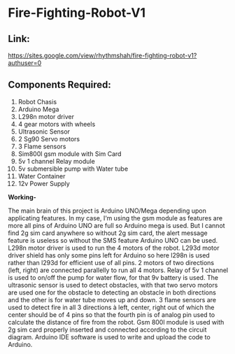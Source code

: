 # Fire-Fighting-Robot-V1 

## Link:
https://sites.google.com/view/rhythmshah/fire-fighting-robot-v1?authuser=0 

## Components Required:
1. Robot Chasis
2. Arduino Mega
3. L298n motor driver
4. 4 gear motors with wheels
5. Ultrasonic Sensor
6. 2 Sg90 Servo motors
7. 3 Flame sensors
8. Sim800l gsm module with Sim Card
9. 5v 1 channel Relay module
10. 5v submersible pump with Water tube
11. Water Container
12. 12v Power Supply

**Working-**

The main brain of this project is Arduino UNO/Mega depending upon applicating features. In my case, I‘m using the gsm module as features are more all pins of Arduino UNO are full so Arduino mega is used. But I cannot find 2g sim card anywhere so without 2g sim card, the alert message feature is useless so without the SMS feature Arduino UNO can be used. L298n motor driver is used to run the 4 motors of the robot. L293d motor driver shield has only some pins left for Arduino so here l298n is used rather than l293d for efficient use of all pins. 2 motors of two directions (left, right) are connected parallelly to run all 4 motors. Relay of 5v 1 channel is used to on/off the pump for water flow, for that 9v battery is used. The ultrasonic sensor is used to detect obstacles, with that two servo motors are used one for the obstacle to detecting an obstacle in both directions and the other is for water tube moves up and down. 3 flame sensors are used to detect fire in all 3 directions à left, center, right out of which the center should be of 4 pins so that the fourth pin is of analog pin used to calculate the distance of fire from the robot. Gsm 800l module is used with 2g sim card properly inserted and connected according to the circuit diagram. Arduino IDE software is used to write and upload the code to Arduino. 
